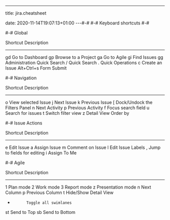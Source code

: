 ---
title: jira.cheatsheet

date: 2020-11-14T19:07:13+01:00
---#-#
#-# Keyboard shortcuts
#-#

#-# Global

Shortcut    Description
--------    -----------
gd          Go to Dashboard
gp          Browse to a Project
ga          Go to Agile
gi          Find Issues
gg          Administration Quick Search
/           Quick Search
.           Quick Operations
c           Create an Issue
Alt+Ctrl+s  Form Submit


#-# Navigation

Shortcut    Description
--------    -----------
o           View selected Issue
j           Next Issue
k           Previous Issue
[           Dock/Undock the Filters Panel
n           Next Activity
p           Previous Activity
f           Focus search field
u           Search for issues
t           Switch filter view
z           Detail View Order by


#-# Issue Actions

Shortcut    Description
--------    -----------
e           Edit Issue
a           Assign Issue
m           Comment on Issue
l           Edit Issue Labels
,           Jump to fields for editing
i           Assign To Me


#-# Agile

Shortcut    Description
--------    -----------
1           Plan mode
2           Work mode
3           Report mode
z           Presentation mode
n           Next Column
p           Previous Column
t           Hide/Show Detail View
-           Toggle all swimlanes
st          Send to Top
sb          Send to Bottom 



